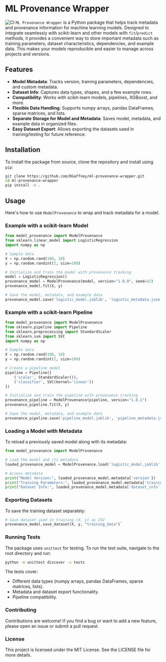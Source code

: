 # ML Provenance Wrapper
![CI](https://github.com/DGaffney/ml-provenance-wrapper/actions/workflows/ci.yml/badge.svg)
`ML Provenance Wrapper` is a Python package that helps track metadata and provenance information for machine learning models. Designed to integrate seamlessly with scikit-learn and other models with `fit`/`predict` methods, it provides a convenient way to store important metadata such as training parameters, dataset characteristics, dependencies, and example data. This makes your models reproducible and easier to manage across projects and versions.

## Features

- **Model Metadata**: Tracks version, training parameters, dependencies, and custom metadata.
- **Dataset Info**: Captures data types, shapes, and a few example rows.
- **Compatibility**: Works with scikit-learn models, pipelines, XGBoost, and more.
- **Flexible Data Handling**: Supports numpy arrays, pandas DataFrames, sparse matrices, and lists.
- **Separate Storage for Model and Metadata**: Saves model, metadata, and example data in organized files.
- **Easy Dataset Export**: Allows exporting the datasets used in training/testing for future reference.

## Installation

To install the package from source, clone the repository and install using `pip`:

```bash
git clone https://github.com/DGaffney/ml-provenance-wrapper.git
cd ml-provenance-wrapper
pip install -e .
```
## Usage

Here's how to use `ModelProvenance` to wrap and track metadata for a model.

### Example with a scikit-learn Model

```python
from model_provenance import ModelProvenance
from sklearn.linear_model import LogisticRegression
import numpy as np

# Sample data
X = np.random.rand(100, 10)
y = np.random.randint(2, size=100)

# Initialize and train the model with provenance tracking
model = LogisticRegression()
provenance_model = ModelProvenance(model, version="1.0.0", seed=42)
provenance_model.fit(X, y)

# Save the model, metadata, and example data
provenance_model.save('logistic_model.joblib', 'logistic_metadata.json', 'example_data.joblib')`
```

### Example with a scikit-learn Pipeline

```python
from model_provenance import ModelProvenance
from sklearn.pipeline import Pipeline
from sklearn.preprocessing import StandardScaler
from sklearn.svm import SVC
import numpy as np

# Sample data
X = np.random.rand(100, 10)
y = np.random.randint(2, size=100)

# Create a pipeline model
pipeline = Pipeline([
    ('scaler', StandardScaler()),
    ('classifier', SVC(kernel='linear'))
])

# Initialize and train the pipeline with provenance tracking
provenance_pipeline = ModelProvenance(pipeline, version="1.0.1")
provenance_pipeline.fit(X, y)

# Save the model, metadata, and example data
provenance_pipeline.save('pipeline_model.joblib', 'pipeline_metadata.json', 'example_data_pipeline.joblib')`
```

### Loading a Model with Metadata

To reload a previously saved model along with its metadata:

```python
from model_provenance import ModelProvenance

# Load the model and its metadata
loaded_provenance_model = ModelProvenance.load('logistic_model.joblib', 'logistic_metadata.json', 'example_data.joblib')

# Access metadata
print("Model Version:", loaded_provenance_model.metadata['version'])
print("Training Parameters:", loaded_provenance_model.metadata['training_params'])
print("Dataset Info:", loaded_provenance_model.metadata['dataset_info'])`
```

### Exporting Datasets

To save the training dataset separately:

```python
# Save dataset used in training (X, y) as CSV
provenance_model.save_dataset(X, y, "training_data")`
```

### Running Tests

The package uses `unittest` for testing. To run the test suite, navigate to the root directory and run:

```bash
python -m unittest discover -s tests
```

The tests cover:

-   Different data types (numpy arrays, pandas DataFrames, sparse matrices, lists).
-   Metadata and dataset export functionality.
-   Pipeline compatibility.

### Contributing

Contributions are welcome! If you find a bug or want to add a new feature, please open an issue or submit a pull request.

### License

This project is licensed under the MIT License. See the LICENSE file for more details.